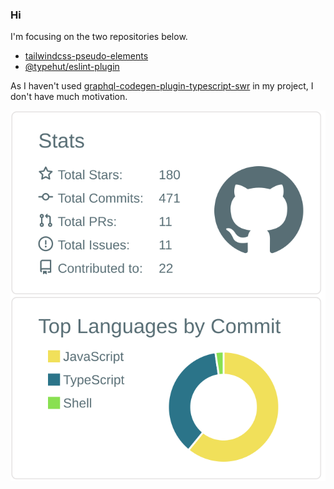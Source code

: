 ### Hi

I'm focusing on the two repositories below.  

* [tailwindcss-pseudo-elements](https://github.com/croutonn/tailwindcss-pseudo-elements)
* [@typehut/eslint-plugin](https://github.com/typehut/eslint-plugin)

As I haven't used [graphql-codegen-plugin-typescript-swr](https://github.com/croutonn/graphql-codegen-plugin-typescript-swr) in my project, I don't have much motivation.

<a href="#">
  <img align="center" src="https://raw.githubusercontent.com/croutonn/croutonn/main/profile-summary-card-output/default/3-stats.svg" alt="My GitHub Stats" />
</a>
<a href="#">
  <img align="center" src="https://raw.githubusercontent.com/croutonn/croutonn/main/profile-summary-card-output/default/2-most-commit-language.svg" alt="Top Languages by Commit" />
</a>

<!--
**croutonn/croutonn** is a ✨ _special_ ✨ repository because its `README.md` (this file) appears on your GitHub profile.

Here are some ideas to get you started:

- 🔭 I’m currently working on ...
- 🌱 I’m currently learning ...
- 👯 I’m looking to collaborate on ...
- 🤔 I’m looking for help with ...
- 💬 Ask me about ...
- 📫 How to reach me: ...
- 😄 Pronouns: ...
- ⚡ Fun fact: ...
-->
